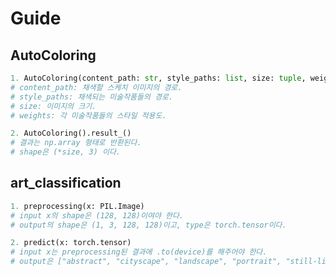 # Guide

AutoColoring
----------------------
```python
1. AutoColoring(content_path: str, style_paths: list, size: tuple, weights: list)
# content_path: 채색할 스케치 이미지의 경로.
# style_paths: 채색되는 미술작품들의 경로.
# size: 이미지의 크기.
# weights: 각 미술작품들의 스타일 적용도.  

2. AutoColoring().result_()
# 결과는 np.array 형태로 반환된다.
# shape은 (*size, 3) 이다.  
```
  
art_classification
----------------
```python
1. preprocessing(x: PIL.Image)
# input x의 shape은 (128, 128)이여야 한다.
# output의 shape은 (1, 3, 128, 128)이고, type은 torch.tensor이다.

2. predict(x: torch.tensor)
# input x는 preprocessing된 결과에 .to(device)를 해주어야 한다.
# output은 ["abstract", "cityscape", "landscape", "portrait", "still-life"] 중에 하나이다.
```
